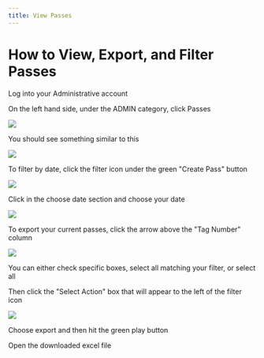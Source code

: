 ```yaml
---
title: View Passes
---
```

# How to View, Export, and Filter Passes

Log into your Administrative account

On the left hand side, under the ADMIN category, click Passes

![](/images/uploads/screen-shot-2019-11-01-at-2.41.46-pm.png)

You should see something similar to this

![](/images/uploads/screen-shot-2019-11-01-at-2.42.15-pm.png)

To filter by date, click the filter icon under the green "Create Pass" button 

![](/images/uploads/screen-shot-2019-11-01-at-2.43.01-pm.png)

Click in the choose date section and choose your date

![](/images/uploads/screen-shot-2019-11-01-at-2.43.20-pm.png)

To export your current passes, click the arrow above the "Tag Number" column 

![](/images/uploads/screen-shot-2019-11-01-at-2.43.40-pm.png)

You can either check specific boxes, select all matching your filter, or select all

Then click the "Select Action" box that will appear to the left of the filter icon

![](/images/uploads/screen-shot-2019-11-01-at-2.44.00-pm.png)

Choose export and then hit the green play button

Open the downloaded excel file
